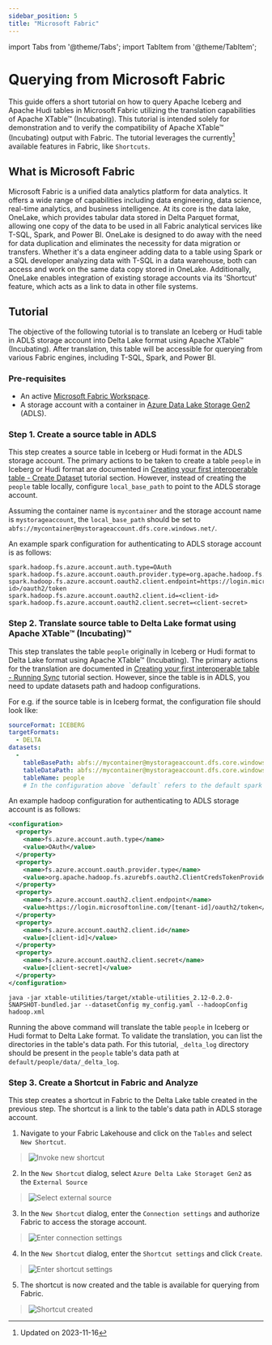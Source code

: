 ```yaml
---
sidebar_position: 5
title: "Microsoft Fabric"
---
```


import Tabs from '@theme/Tabs';
import TabItem from '@theme/TabItem';

# Querying from Microsoft Fabric
This guide offers a short tutorial on how to query Apache Iceberg and Apache Hudi tables in Microsoft Fabric utilizing 
the translation capabilities of Apache XTable™ (Incubating). This tutorial is intended solely for demonstration and to verify the 
compatibility of Apache XTable™ (Incubating) output with Fabric. The tutorial leverages the currently[^1] available features in Fabric, like 
`Shortcuts`.


## What is Microsoft Fabric
Microsoft Fabric is a unified data analytics platform for data analytics. It offers a wide range of capabilities 
including data engineering, data science, real-time analytics, and business intelligence. At its core is the data 
lake, OneLake, which provides tabular data stored in Delta Parquet format, allowing one copy of the data to be used in 
all Fabric analytical services like T-SQL, 
Spark, and Power BI. OneLake is designed to do away with the need for data duplication and eliminates the necessity 
for data migration or transfers. Whether it's a data engineer adding data to a table using Spark or a SQL developer 
analyzing data with T-SQL in a data warehouse, both can access and work on the same data copy stored in OneLake. 
Additionally, OneLake enables integration of existing storage accounts via its 'Shortcut' feature, which acts as a link
to data in other file systems.

## Tutorial
The objective of the following tutorial is to translate an Iceberg or Hudi table in ADLS storage account into Delta Lake
format using Apache XTable™ (Incubating). After translation, this table will be accessible for querying from various Fabric engines,
including T-SQL, Spark, and Power BI.

### Pre-requisites
* An active [Microsoft Fabric Workspace](https://learn.microsoft.com/en-us/fabric/get-started/workspaces).
* A storage account with a container in [Azure Data Lake Storage Gen2](https://learn.microsoft.com/en-us/azure/storage/blobs/data-lake-storage-introduction) (ADLS).

### Step 1. Create a source table in ADLS
This step creates a source table in Iceberg or Hudi format in the ADLS storage account. The primary actions to be 
taken to create a table `people` in Iceberg or Hudi format are documented in 
[Creating your first interoperable table - Create Dataset](/docs/how-to#create-dataset) tutorial section. However, instead of creating the 
`people` table locally, configure `local_base_path` to point to the ADLS storage account.

Assuming the container name is `mycontainer` and the storage account name is `mystorageaccount`, the `local_base_path`
should be set to `abfs://mycontainer@mystorageaccount.dfs.core.windows.net/`.

An example spark configuration for authenticating to ADLS storage account is as follows:
```
spark.hadoop.fs.azure.account.auth.type=OAuth
spark.hadoop.fs.azure.account.oauth.provider.type=org.apache.hadoop.fs.azurebfs.oauth2.ClientCredsTokenProvider
spark.hadoop.fs.azure.account.oauth2.client.endpoint=https://login.microsoftonline.com/<tenant-id>/oauth2/token
spark.hadoop.fs.azure.account.oauth2.client.id=<client-id>
spark.hadoop.fs.azure.account.oauth2.client.secret=<client-secret>
```

### Step 2. Translate source table to Delta Lake format using Apache XTable™ (Incubating)™
This step translates the table `people` originally in Iceberg or Hudi format to Delta Lake format using Apache XTable™ (Incubating).
The primary actions for the translation are documented in 
[Creating your first interoperable table - Running Sync](/docs/how-to#running-sync) tutorial section. 
However, since the table is in ADLS, you need to update datasets path and hadoop configurations.

For e.g. if the source table is in Iceberg format, the configuration file should look like:

```yaml md title="my_config.yaml"
sourceFormat: ICEBERG
targetFormats:
  - DELTA
datasets:
  -
    tableBasePath: abfs://mycontainer@mystorageaccount.dfs.core.windows.net/default/people
    tableDataPath: abfs://mycontainer@mystorageaccount.dfs.core.windows.net/default/people/data
    tableName: people
    # In the configuration above `default` refers to the default spark database.
```

An example hadoop configuration for authenticating to ADLS storage account is as follows:
```xml md title="hadoop.xml"
<configuration>
  <property>
    <name>fs.azure.account.auth.type</name>
    <value>OAuth</value>
  </property>
  <property>
    <name>fs.azure.account.oauth.provider.type</name>
    <value>org.apache.hadoop.fs.azurebfs.oauth2.ClientCredsTokenProvider</value>
  </property>
  <property>
    <name>fs.azure.account.oauth2.client.endpoint</name>
    <value>https://login.microsoftonline.com/[tenant-id]/oauth2/token</value>
  </property>
  <property>
    <name>fs.azure.account.oauth2.client.id</name>
    <value>[client-id]</value>
  </property>
  <property>
    <name>fs.azure.account.oauth2.client.secret</name>
    <value>[client-secret]</value>
  </property>
</configuration>
```

```shell md title="shell"
java -jar xtable-utilities/target/xtable-utilities_2.12-0.2.0-SNAPSHOT-bundled.jar --datasetConfig my_config.yaml --hadoopConfig hadoop.xml
```

Running the above command will translate the table `people` in Iceberg or Hudi format to Delta Lake format. To validate
the translation, you can list the directories in the table's data path. For this tutorial, `_delta_log` directory 
should be present in the `people` table's data path at  `default/people/data/_delta_log`.

### Step 3. Create a Shortcut in Fabric and Analyze
This step creates a shortcut in Fabric to the Delta Lake table created in the previous step. The shortcut is a link to
the table's data path in ADLS storage account.

1. Navigate to your Fabric Lakehouse and click on the `Tables` and select `New Shortcut`.
> ![Invoke new shortcut](/images/fabric/shortcut_1_1.png)

2. In the `New Shortcut` dialog, select `Azure Delta Lake Storaget Gen2` as the `External Source`
> ![Select external source](/images/fabric/shortcut_1_2.png)

3. In the `New Shortcut` dialog, enter the `Connection settings` and authorize Fabric to access the storage account.
> ![Enter connection settings](/images/fabric/shortcut_1_3.png)

4. In the `New Shortcut` dialog, enter the `Shortcut settings` and click `Create`.
> ![Enter shortcut settings](/images/fabric/shortcut_1_4.png)

5. The shortcut is now created and the table is available for querying from Fabric.
> ![Shortcut created](/images/fabric/shortcut_1_5.png)


[^1]: Updated on 2023-11-16
